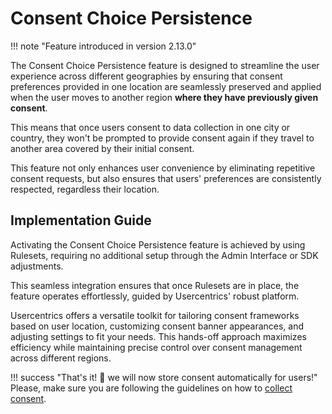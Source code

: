 # Consent Choice Persistence

!!! note "Feature introduced in version 2.13.0"

The Consent Choice Persistence feature is designed to streamline the user experience across different geographies by ensuring that consent preferences provided in one location are
seamlessly preserved and applied when the user moves to another region **where they have previously given consent**.

This means that once users consent to data collection in one city or country, they won't be prompted to provide consent again if they travel to another area covered by their
initial consent.

This feature not only enhances user convenience by eliminating repetitive consent requests, but also ensures that users' preferences are consistently 
respected, regardless their location.

## Implementation Guide

Activating the Consent Choice Persistence feature is achieved by using Rulesets, requiring no additional setup through the Admin Interface or SDK adjustments.

This seamless integration ensures that once Rulesets are in place, the feature operates effortlessly, guided by Usercentrics' robust platform.

Usercentrics offers a versatile toolkit for tailoring consent frameworks based on user location, customizing consent banner appearances, and adjusting settings to fit your needs.
This hands-off approach maximizes efficiency while maintaining precise control over consent management across different regions.

!!! success "That's it! 🚀 we will now store consent automatically for users!"
    Please, make sure you are following the guidelines on how to [collect consent](../integration/collect-consent.md).
